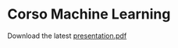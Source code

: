 # Corso Machine Learning

Download the latest [presentation.pdf](../../releases/latest/download/presentation.pdf)
